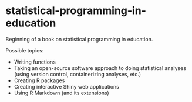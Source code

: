 # statistical-programming-in-education

Beginning of a book on statistical programming in education. 

Possible topics:

- Writing functions
- Taking an open-source software approach to doing statistical analyses (using version control, containerizing analyses, etc.)
- Creating R packages
- Creating interactive Shiny web applications
- Using R Markdown (and its extensions)

